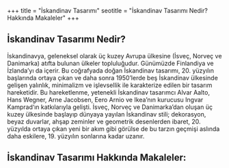+++
title = "İskandinav Tasarımı"
seotitle = "İskandinav Tasarımı Nedir? Hakkında Makaleler"
+++

## İskandinav Tasarımı Nedir?
İskandinavya, geleneksel olarak üç kuzey Avrupa ülkesine (İsveç, Norveç ve Danimarka) atıfta bulunan ülkeler topluluğudur. Günümüzde Finlandiya ve İzlanda’yı da içerir. Bu coğrafyada doğan İskandinav tasarımı, 20. yüzyılın başlarında ortaya çıkan ve daha sonra 1950’lerde beş İskandinav ülkesinde gelişen yalınlık, minimalizm ve işlevsellik ile karakterize edilen bir tasarım hareketidir. Bu hareketlenme, yetenekli İskandinav tasarımcı Alvar Aalto, Hans Wegner, Arne Jacobsen, Eero Arnio ve Ikea’nın kurucusu Ingvar Kamprad‘ın katkılarıyla gelişti. İsveç, Norveç ve Danimarka’dan oluşan üç kuzey ülkesinde başlayıp dünyaya yayılan İskandinav stili; dekorasyon, beyaz duvarlar, ahşap zeminler ve geometrik desenlerden ibaret, 20. yüzyılda ortaya çıkan yeni bir akım gibi görülse de bu tarzın geçmişi aslında daha eskilere, 19. yüzyılın sonlarına kadar uzanır.

## İskandinav Tasarımı Hakkında Makaleler: